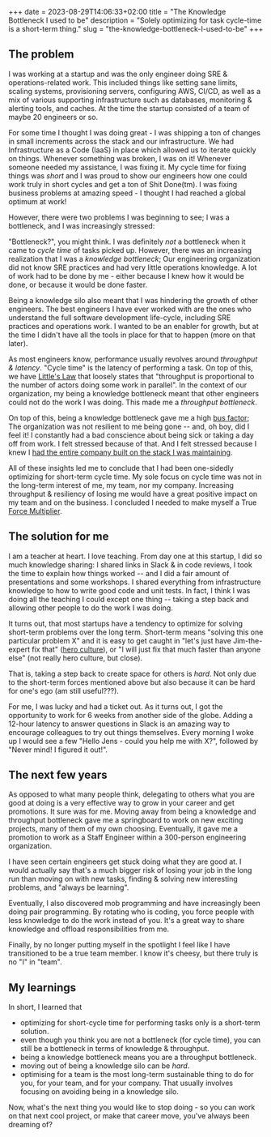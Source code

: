 +++ 
date = 2023-08-29T14:06:33+02:00
title = "The Knowledge Bottleneck I used to be"
description = "Solely optimizing for task cycle-time is a short-term thing."
slug = "the-knowledge-bottleneck-I-used-to-be"
+++
## The problem

I was working at a startup and was the only engineer doing SRE &
operations-related work. This included things like setting sane limits, scaling
systems, provisioning servers, configuring AWS, CI/CD, as well as a mix of
various supporting infrastructure such as databases, monitoring & alerting
tools, and caches. At the time the startup consisted of a team of maybe 20
engineers or so.

For some time I thought I was doing great - I was shipping a ton of changes in
small increments across the stack and our infrastructure. We had Infrastructure
as a Code (IaaS) in place which allowed us to iterate quickly on things.
Whenever something was broken, I was on it! Whenever someone needed my
assistance, I was fixing it. My cycle time for fixing things was _short_ and I
was proud to show our engineers how one could work truly in short cycles and
get a ton of Shit Done(tm). I was fixing business problems at amazing speed - I
thought I had reached a global optimum at work!

However, there were two problems I was beginning to see; I was a bottleneck,
and I was increasingly stressed:

"Bottleneck?", you might think. I was definitely _not_ a bottleneck when it
came to _cycle time_ of tasks picked up. However, there was an increasing
realization that I was a _knowledge bottleneck_; Our engineering organization
did not know SRE practices and had very little operations knowledge. A lot of
work had to be done by me - either because I knew how it would be done, or
because it would be done faster.

Being a knowledge silo also meant that I was hindering the growth of other
engineers. The best engineers I have ever worked with are the ones who
understand the full software development life-cycle, including SRE practices
and operations work. I wanted to be an enabler for growth, but at the time I
didn't have all the tools in place for that to happen (more on that later).

As most engineers know, performance usually revolves around *throughput &
latency*. "Cycle time" is the latency of performing a task. On top of this, we
have [Little's Law][littles-law] that loosely states that "throughput is
proportional to the number of actors doing some work in parallel". In the
context of our organization, my being a knowledge bottleneck meant that other
engineers could not do the work I was doing. This made me a _throughput
bottleneck_.

[littles-law]: https://en.wikipedia.org/wiki/Little%27s_law

On top of this, being a knowledge bottleneck gave me a high [bus
factor][bus-factor]; The organization was not resilient to me being gone --
and, oh boy, did I feel it! I constantly had a bad conscience about being sick
or taking a day off from work. I felt stressed because of that. And I felt
stressed because I knew I [had the entire company built on the stack I was
maintaining][xkcd-card-house].

[bus-factor]: https://en.wikipedia.org/wiki/Bus_factor
[xkcd-card-house]: https://xkcd.com/2347/

All of these insights led me to conclude that I had been one-sidedly optimizing
for short-term cycle time. My sole focus on cycle time was not in the long-term
interest of me, my team, nor my company. Increasing throughput & resiliency of
losing me would have a great positive impact on my team and on the business. I
concluded I needed to make myself a True [Force Multiplier][force-multiplier].

[force-multiplier]: https://www.amazon.se/-/en/Tony-Chatman/dp/0998992704

## The solution for me

I am a teacher at heart. I love teaching. From day one at this startup, I did
so much knowledge sharing: I shared links in Slack & in code reviews, I took
the time to explain how things worked -- and I did a fair amount of
presentations and some workshops. I shared everything from infrastructure
knowledge to how to write good code and unit tests. In fact, I think I was
doing all the teaching I could except one thing -- taking a step back and
allowing other people to do the work I was doing.

It turns out, that most startups have a tendency to optimize for solving
short-term problems over the long term. Short-term means "solving this one
particular problem X" and it is easy to get caught in "let's just have
Jim-the-expert fix that" ([hero culture][hero-culture]), or "I will just fix
that much faster than anyone else" (not really hero culture, but close).

[hero-culture]: https://www.inteqgroup.com/blog/transforming-a-hero-culture

That is, taking a step back to create space for others is _hard_. Not only due
to the short-term forces mentioned above but also because it can be hard for
one's ego (am still useful???).

For me, I was lucky and had a ticket out. As it turns out, I got the
opportunity to work for 6 weeks from another side of the globe. Adding a
12-hour latency to answer questions in Slack is an amazing way to encourage
colleagues to try out things themselves. Every morning I woke up I would see a
few "Hello Jens - could you help me with X?", followed by "Never mind! I
figured it out!".

## The next few years

As opposed to what many people think, delegating to others what you are good at
doing is a very effective way to grow in your career and get promotions. It
sure was for me. Moving away from being a knowledge and throughput bottleneck
gave me a springboard to work on new exciting projects, many of them of my own
choosing. Eventually, it gave me a promotion to work as a Staff Engineer within
a 300-person engineering organization.

I have seen certain engineers get stuck doing what they are good at. I would
actually say that's a much bigger risk of losing your job in the long run than
moving on with new tasks, finding & solving new interesting problems, and
"always be learning".

Eventually, I also discovered mob programming and have increasingly been doing
pair programming. By rotating who is coding, you force people with less
knowledge to do the work instead of you. It's a great way to share knowledge
and offload responsibilities from me.

Finally, by no longer putting myself in the spotlight I feel like I have
transitioned to be a true team member. I know it's cheesy, but there truly is
no "I" in "team".

## My learnings

In short, I learned that

 * optimizing for short-cycle time for performing tasks only is a short-term
   solution.
 * even though you think you are not a bottleneck (for cycle time), you can
   still be a bottleneck in terms of knowledge & throughput.
 * being a knowledge bottleneck means you are a throughput bottleneck.
 * moving out of being a knowledge silo can be _hard_.
 * optimising for a team is the most long-term sustainable thing to do for you,
   for your team, and for your company. That usually involves focusing on
   avoiding being in a knowledge silo.

Now, what's the next thing you would like to stop doing - so you can work on
that next cool project, or make that career move, you've always been dreaming
of?
